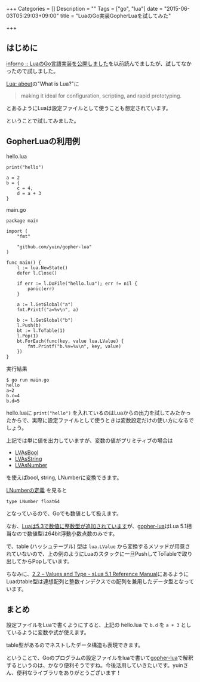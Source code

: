 +++
Categories = []
Description = ""
Tags = ["go", "lua"]
date = "2015-06-03T05:29:03+09:00"
title = "LuaのGo実装GopherLuaを試してみた"

+++
## はじめに
[inforno :: LuaのGo言語実装を公開しました](http://inforno.net/articles/2015/02/15/gopher-lua-released)を以前読んでましたが、試してなかったので試しました。

[Lua: about](http://www.lua.org/about.html)の"What is Lua?"に

> making it ideal for configuration, scripting, and rapid prototyping.

とあるようにLuaは設定ファイルとして使うことも想定されています。

ということで試してみました。

## GopherLuaの利用例

hello.lua

```
print("hello")

a = 2
b = {
    c = 4,
    d = a + 3
}
```

main.go

```
package main

import (
	"fmt"

	"github.com/yuin/gopher-lua"
)

func main() {
	l := lua.NewState()
	defer l.Close()

	if err := l.DoFile("hello.lua"); err != nil {
		panic(err)
	}

	a := l.GetGlobal("a")
	fmt.Printf("a=%v\n", a)

	b := l.GetGlobal("b")
	l.Push(b)
	bt := l.ToTable(1)
	l.Pop(1)
	bt.ForEach(func(key, value lua.LValue) {
		fmt.Printf("b.%v=%v\n", key, value)
	})
}
```

実行結果

```
$ go run main.go
hello
a=2
b.c=4
b.d=5
```

hello.luaに `print("hello")` を入れているのはLuaからの出力を試してみたかったからで、実際に設定ファイルとして使うときは変数設定だけの使い方になるでしょう。

上記では単に値を出力していますが、変数の値がプリミティブの場合は

* [LVAsBool](http://godoc.org/github.com/yuin/gopher-lua#LVAsBool)
* [LVAsString](http://godoc.org/github.com/yuin/gopher-lua#LVAsString)
* [LVAsNumber](http://godoc.org/github.com/yuin/gopher-lua#LVAsNumber)

を使えばbool, string, LNumberに変換できます。

[LNumberの定義](http://godoc.org/github.com/yuin/gopher-lua#LNumber) を見ると

```
type LNumber float64
```

となっているので、Goでも数値として扱えます。

なお、[Luaは5.3で数値に整数型が追加されています](http://www.lua.org/manual/5.3/manual.html#8.1)が、[gopher-lua](https://github.com/yuin/gopher-lua)はLua 5.1相当なので数値型は64bit浮動小数点数のみです。

で、table (ハッシュテーブル) 型は `lua.LValue` から変換するメソッドが用意されていないので、上の例のようにLuaのスタックに一旦PushしてToTableで取り出してからPopしています。

ちなみに、[2.2 – Values and Type - sLua 5.1 Reference Manual](http://www.lua.org/manual/5.1/manual.html#2.2)にあるようにLuaのtable型は連想配列と整数インデクスでの配列を兼用したデータ型となっています。

## まとめ

設定ファイルをLuaで書くようにすると、上記の hello.lua で `b.d` を `a + 3` としているように変数や式が使えます。

table型があるのでネストしたデータ構造も表現できます。

ということで、Goのプログラムの設定ファイルをluaで書いて[gopher-lua](https://github.com/yuin/gopher-lua)で解釈するというのは、かなり便利そうですね。今後活用していきたいです。yuinさん、便利なライブラリをありがとうございます！
